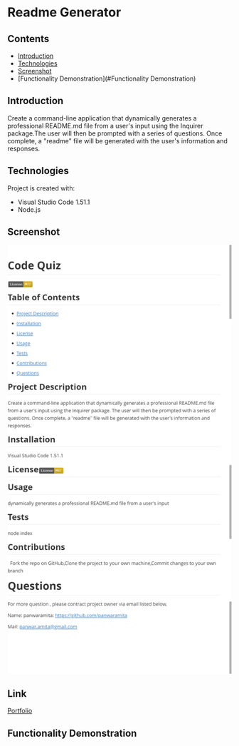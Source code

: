 # Readme Generator

## Contents

* [Introduction](#Introduction)
* [Technologies](#Technologies)
* [Screenshot](#Screenshot)
* [Functionality Demonstration](#Functionality Demonstration)

## Introduction

Create a command-line application that dynamically generates a professional README.md file from a user's input using the Inquirer package.The user will then be prompted with a series of questions. Once complete, a "readme" file will be generated with the user's information and responses.

## Technologies

Project is created with:

* Visual Studio Code 1.51.1
* Node.js

## Screenshot

![image](./utils/screenshot.png)

## Link

[Portfolio](https://panwaramita.github.io/Updated-Portfolio/)

## Functionality Demonstration